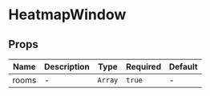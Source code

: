 # HeatmapWindow

## Props

<!-- @vuese:HeatmapWindow:props:start -->
|Name|Description|Type|Required|Default|
|---|---|---|---|---|
|rooms|-|`Array`|`true`|-|

<!-- @vuese:HeatmapWindow:props:end -->


